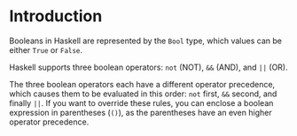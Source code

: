 # Introduction

Booleans in Haskell are represented by the `Bool` type, which values can be either `True` or `False`.

Haskell supports three boolean operators: `not` (NOT), `&&` (AND), and `||` (OR).

The three boolean operators each have a different operator precedence, which causes them to be evaluated in this order: `not` first, `&&` second, and finally `||`. If you want to override these rules, you can enclose a boolean expression in parentheses (`()`), as the parentheses have an even higher operator precedence.